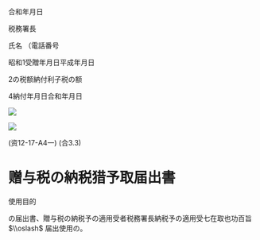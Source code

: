 合和年月日

税務署長

氏名 （電話番号

昭和1受贈年月日平成年月日

2の税额納付利子税の额

4納付年月日合和年月日

![](https://www.nta.go.jp/tmp/790339b0-f065-41fe-8789-a77db71a13e5/images/791f8f611f4d15178c7c23fdc842997e924a3b2be38ba694a3ec3af1edf8fcfe.jpg)

![](https://www.nta.go.jp/tmp/790339b0-f065-41fe-8789-a77db71a13e5/images/3d6e97cb78f54c0bb700ec18eb73d7e48027341ecac07d873a686a006ed611c6.jpg)

(资12-17-A4一) (合3.3)

# 赠与税の納税猎予取届出書

使用目的

の届出書、贈与税の納税予の適用受者税務署長納税予の適用受七在取也功百旨 $\\oslash$ 届出使用の。